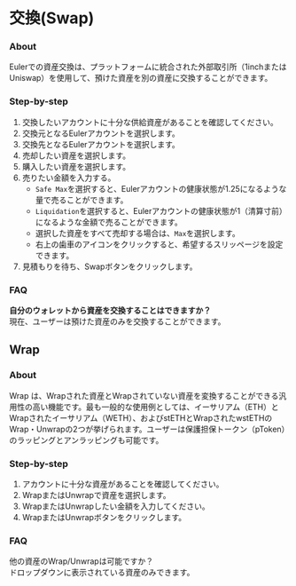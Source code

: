 # 交換(Swap)

### About

Eulerでの資産交換は、プラットフォームに統合された外部取引所（1inchまたはUniswap）を使用して、預けた資産を別の資産に交換することができます。

### Step-by-step

1. 交換したいアカウントに十分な供給資産があることを確認してください。
2. 交換元となるEulerアカウントを選択します。
3. 交換先となるEulerアカウントを選択します。
4. 売却したい資産を選択します。
5. 購入したい資産を選択します。
6. 売りたい金額を入力する。
   * `Safe Max`を選択すると、Eulerアカウントの健康状態が1.25になるような量で売ることができます。
   * `Liquidation`を選択すると、Eulerアカウントの健康状態が1（清算寸前）になるような金額で売ることができます。
   * 選択した資産をすべて売却する場合は、`Max`を選択します。
   * 右上の歯車のアイコンをクリックすると、希望するスリッページを設定できます。
7. 見積もりを待ち、Swapボタンをクリックします。

### FAQ

**自分のウォレットから資産を交換することはできますか？** \
現在、ユーザーは預けた資産のみを交換することができます。

## Wrap

### About

Wrap は、Wrapされた資産とWrapされていない資産を変換することができる汎用性の高い機能です。最も一般的な使用例としては、イーサリアム（ETH）とWrapされたイーサリアム（WETH）、およびstETHとWrapされたwstETHのWrap・Unwrapの2つが挙げられます。ユーザーは保護担保トークン（pToken）のラッピングとアンラッピングも可能です。

### Step-by-step

1. アカウントに十分な資産があることを確認してください。
2. WrapまたはUnwrapで資産を選択します。
3. WrapまたはUnwrapしたい金額を入力してください。
4. WrapまたはUnwrapボタンをクリックします。

### FAQ

他の資産のWrap/Unwrapは可能ですか？ \
ドロップダウンに表示されている資産のみできます。
